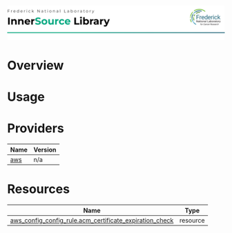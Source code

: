 ![Frederick National Laboratory](./assets/fnl.svg)

# Overview

# Usage 

<!-- BEGIN_TF_DOCS -->


# Providers

| Name | Version |
|------|---------|
| <a name="provider_aws"></a> [aws](#provider\_aws) | n/a |

# Resources

| Name | Type |
|------|------|
| [aws_config_config_rule.acm_certificate_expiration_check](https://registry.terraform.io/providers/hashicorp/aws/latest/docs/resources/config_config_rule) | resource |
<!-- END_TF_DOCS -->